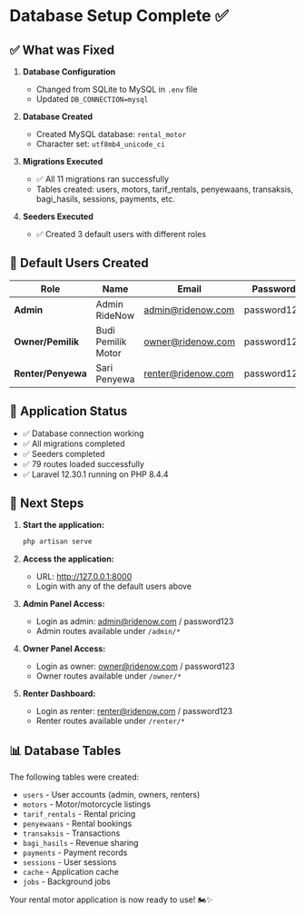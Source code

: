 # Database Setup Complete ✅

## ✅ What was Fixed

1. **Database Configuration**

    - Changed from SQLite to MySQL in `.env` file
    - Updated `DB_CONNECTION=mysql`

2. **Database Created**

    - Created MySQL database: `rental_motor`
    - Character set: `utf8mb4_unicode_ci`

3. **Migrations Executed**

    - ✅ All 11 migrations ran successfully
    - Tables created: users, motors, tarif_rentals, penyewaans, transaksis, bagi_hasils, sessions, payments, etc.

4. **Seeders Executed**
    - ✅ Created 3 default users with different roles

## 👥 Default Users Created

| Role               | Name               | Email              | Password    |
| ------------------ | ------------------ | ------------------ | ----------- |
| **Admin**          | Admin RideNow      | admin@ridenow.com  | password123 |
| **Owner/Pemilik**  | Budi Pemilik Motor | owner@ridenow.com  | password123 |
| **Renter/Penyewa** | Sari Penyewa       | renter@ridenow.com | password123 |

## 🎯 Application Status

-   ✅ Database connection working
-   ✅ All migrations completed
-   ✅ Seeders completed
-   ✅ 79 routes loaded successfully
-   ✅ Laravel 12.30.1 running on PHP 8.4.4

## 🚀 Next Steps

1. **Start the application:**

    ```bash
    php artisan serve
    ```

2. **Access the application:**

    - URL: http://127.0.0.1:8000
    - Login with any of the default users above

3. **Admin Panel Access:**

    - Login as admin: admin@ridenow.com / password123
    - Admin routes available under `/admin/*`

4. **Owner Panel Access:**

    - Login as owner: owner@ridenow.com / password123
    - Owner routes available under `/owner/*`

5. **Renter Dashboard:**
    - Login as renter: renter@ridenow.com / password123
    - Renter routes available under `/renter/*`

## 📊 Database Tables

The following tables were created:

-   `users` - User accounts (admin, owners, renters)
-   `motors` - Motor/motorcycle listings
-   `tarif_rentals` - Rental pricing
-   `penyewaans` - Rental bookings
-   `transaksis` - Transactions
-   `bagi_hasils` - Revenue sharing
-   `payments` - Payment records
-   `sessions` - User sessions
-   `cache` - Application cache
-   `jobs` - Background jobs

Your rental motor application is now ready to use! 🏍️✨
